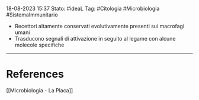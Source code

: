 18-08-2023 15:37
Stato: #ideaL
Tag: #Citologia  #Microbiologia #SistemaImmunitario 

- Recettori altamente conservati evolutivamente presenti sui macrofagi umani
- Trasducono segnali di attivazione in seguito al legame con alcune molecole specifiche

---
# References
[[Microbiologia - La Placa]]